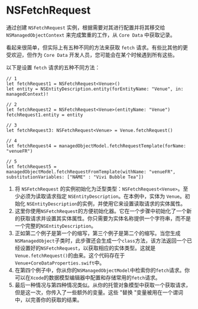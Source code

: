 # NSFetchRequest

通过创建 `NSFetchRequest` 实例，根据需要对其进行配置并将其移交给 `NSManagedObjectContext` 来完成繁重的工作，从 `Core Data` 中获取记录。

看起来很简单，但实际上有五种不同的方法来获取 `fetch` 请求。有些比其他的更受欢迎，但作为 `Core Data` 开发人员，您可能会在某个时候遇到所有这些。

以下是设置 `fetch` 请求的五种不同方法：

```
// 1
let fetchRequest1 = NSFetchRequest<Venue>()
let entity = NSEntityDescription.entity(forEntityName: "Venue", in: managedContext)!

// 2                         
let fetchRequest2 = NSFetchRequest<Venue>(entityName: "Venue")
fetchRequest1.entity = entity

// 3
let fetchRequest3: NSFetchRequest<Venue> = Venue.fetchRequest()

// 4
let fetchRequest4 = managedObjectModel.fetchRequestTemplate(forName: "venueFR")
  
// 5
let fetchRequest5 = managedObjectModel.fetchRequestFromTemplate(withName: "venueFR", substitutionVariables: ["NAME" : "Vivi Bubble Tea"])
```

1. 将 `NSFetchRequest` 的实例初始化为泛型类型：`NSFetchRequest<Venue>`。至少必须为读取请求指定 `NSEntityDescription`。在本例中，实体为 `Venue`。初始化 `NSEntityDescription`的实例，并使用它来设置读取请求的实体属性。
2. 这里你使用`NSFetchRequest`的方便初始化器。它在一个步骤中初始化了一个新的获取请求并设置其实体属性。你只需要为实体名称提供一个字符串，而不是一个完整的`NSEntityDescription`。
3. 正如第二个例子是第一个的缩写，第三个例子是第二个的缩写。当您生成`NSManagedObject`子类时，此步骤还会生成一个`class`方法，该方法返回一个已经设置好的`NSFetchRequest`，以获取相应的实体类型。这就是`Venue.fetchRequest()`的由来。这个代码存在于`Venue+CoreDataProperties.swift`中。
4. 在第四个例子中，你从你的`NSManagedObjectModel`中检索你的`fetch`请求。你可以在`Xcode`的数据模型编辑器中配置和存储常用的`fetch`请求。
5. 最后一种情况与第四种情况类似。从你的托管对象模型中获取一个获取请求，但是这一次，你传入了一些额外的变量。这些 "替换 "变量被用在一个谓词中，以完善你的获取的结果。

